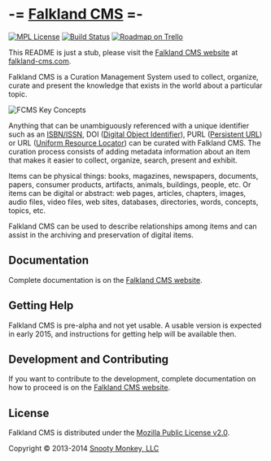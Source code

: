 -= [Falkland CMS](http://falkland-cms.com) =-
============

[![MPL License](http://img.shields.io/badge/license-MPL-green.svg?style=flat)](https://www.mozilla.org/MPL/2.0/) [![Build Status](http://img.shields.io/travis/SnootyMonkey/Falkland-CMS.svg?style=flat)](https://travis-ci.org/SnootyMonkey/Falkland-CMS) [![Roadmap on Trello](http://img.shields.io/badge/roadmap-trello-blue.svg?style=flat)](https://trello.com/b/UgzPjFAX/falkland-cms)

This README is just a stub, please visit the [Falkland CMS website](http://falkland-cms.com) at [falkland-cms.com](http://falkland-cms.com).

Falkland CMS is a Curation Management System used to collect, organize, curate and present the knowledge that exists in the world about a particular topic.

![FCMS Key Concepts](http://falkland-cms.com/assets/img/FCMS-High-level.png "FCMS Key Concepts")

Anything that can be unambiguously referenced with a unique identifier such as an [ISBN/ISSN](http://en.wikipedia.org/wiki/International_Standard_Book_Number), DOI ([Digital Object Identifier](http://en.wikipedia.org/wiki/Digital_object_identifier)), PURL ([Persistent URL](http://en.wikipedia.org/wiki/Persistent_uniform_resource_locator)) or URL ([Uniform Resource Locator](http://en.wikipedia.org/wiki/Uniform_resource_locator)) can be curated with Falkland CMS. The curation process consists of adding metadata information about an item that makes it easier to collect, organize, search, present and exhibit.

Items can be physical things: books, magazines, newspapers, documents, papers, consumer products, artifacts, animals, buildings, people, etc. Or items can be digital or abstract: web pages, articles, chapters, images, audio files, video files, web sites, databases, directories, words, concepts, topics, etc.

Falkland CMS can be used to describe relationships among items and can assist in the archiving and preservation of digital items.

## Documentation

Complete documentation is on the [Falkland CMS website](http://falkland-cms.com).

## Getting Help

Falkland CMS is pre-alpha and not yet usable. A usable version is expected in early 2015, and instructions for getting help will be available then.

## Development and Contributing

If you want to contribute to the development, complete documentation on how to proceed is on the [Falkland CMS website](http://falkland-cms.com/contributing.html).

## License

Falkland CMS is distributed under the [Mozilla Public License v2.0](http://www.mozilla.org/MPL/2.0/).

Copyright © 2013-2014 [Snooty Monkey, LLC](http://snootymonkey.com/)
